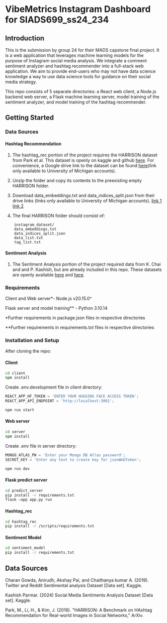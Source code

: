 # VibeMetrics Instagram Dashboard for SIADS699_ss24_234

## Introduction

This is the submission by group 24 for their MADS capstone final project. It is a web application that leverages machine learning models for the purpose of Instagram social media analysis. We integrate a comment sentiment analyzer and hashtag recommender into a full-stack web application. We aim to provide end-users who may not have data science knowledge a way to use data science tools for guidance on their social media strategy.

This repo consists of 5 separate directories: a React web client, a Node.js backend web server, a Flask machine learning server, model training of the sentiment analyzer, and model training of the hashtag recommender.

## Getting Started

### Data Sources

#### Hashtag Recommendation

1. The hashtag_rec portion of the project requires the HARRISON dataset from Park et al. This dataset is openly on kaggle and github [here](https://github.com/minstone/HARRISON-Dataset). For convenience, a Google drive link to the dataset can be found [here](https://drive.google.com/file/d/1m3u0vVw-DzaVsQNvyW_PtbMKZjzEAsC2/view?usp=sharing)(link only available to University of Michigan accounts).

2. Unzip the folder and copy its contents to the preexisting empty HARRISON folder.

3. Download data_embeddings.txt and data_indices_split.json from their drive links (links only available to University of Michigan accounts).
   [link 1](https://drive.google.com/file/d/1c18eQKmcgY3HwACJOYC52G0lAPFpp_jf/view?usp=drive_link)
   [link 2](https://drive.google.com/file/d/1wfr-n5yh-dQSHu_N67psG7QDEIlvLJP6/view?usp=drive_link)

4. The final HARRISON folder should consist of:

```
    instagram_dataset/
    data_embeddings.txt
    data_indices_split.json
    data_list.txt
    tag_list.txt
```

#### Sentiment Analysis

1. The Sentiment Analysis portion of the project required data from K. Chai and and P. Kashish, but are already included in this repo. These datasets are openly available [here](https://www.kaggle.com/datasets/cosmos98/twitter-and-reddit-sentimental-analysis-dataset/data) and [here](https://www.kaggle.com/datasets/kashishparmar02/social-media-sentiments-analysis-dataset/data).

### Requirements

Client and Web server\*- Node.js v20.15.0^

Flask server and model training\*\* - Python 3.10.14

\*Further requirements in package.json files in respective directories

\*\*Further requirements in requirements.txt files in respective directories

### Installation and Setup

After cloning the repo:

#### Client

```sh
cd client
npm install
```

Create .env.development file in client directory:

```js
REACT_APP_HF_TOKEN = 'ENTER YOUR HUGGING FACE ACCESS TOKEN';
REACT_APP_API_ENDPOINT = 'http://localhost:3001';
```

```sh
npm run start
```

#### Web server

```sh
cd server
npm install
```

Create .env file in server directory:

```js
MONGO_ATLAS_PW = 'Enter your Mongo DB Atlas password';
SECRET_KEY = 'Enter any text to create key for jsonWebToken';
```

```sh
npm run dev
```

#### Flask predict server

```sh
cd predict_server
pip install -r requirements.txt
flask –app app.py run
```

#### Hashtag_rec

```sh
cd hashtag_rec
pip install -r /scripts/requirements.txt
```

#### Sentiment Model

```sh
cd sentiment_model
pip install -r requirements.txt
```

## Data Sources

Charan Gowda, Anirudh, Akshay Pai, and Chaithanya kumar A. (2019). Twitter and Reddit Sentimental analysis Dataset [Data set]. Kaggle.

Kashish Parmar. (2024) Social Media Sentiments Analysis Dataset [Data set]. Kaggle.

Park, M., Li, H., & Kim, J. (2016). "HARRISON: A Benchmark on HAshtag Recommendation for Real-world Images in Social Networks," ArXiv.
